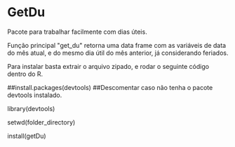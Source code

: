 # GetDu
Pacote para trabalhar facilmente com dias úteis.

Função principal "get_du" retorna uma data frame com as variáveis de data do mês atual, e do mesmo dia útil do mês anterior, já considerando feriados.

Para instalar basta extrair o arquivo zipado, e rodar o seguinte código dentro do R.

##install.packages(devtools) ##Descomentar caso não tenha o pacote devtools instalado.

library(devtools)

setwd(folder_directory)

install(getDu)
